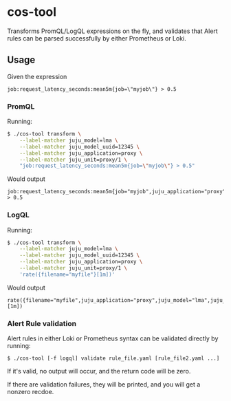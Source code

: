 # cos-tool

Transforms PromQL/LogQL expressions on the fly, and validates that Alert rules
can be parsed successfully by either Prometheus or Loki.

## Usage

Given the expression
```
job:request_latency_seconds:mean5m{job=\"myjob\"} > 0.5
```

### PromQL
Running:

```bash
$ ./cos-tool transform \
    --label-matcher juju_model=lma \
    --label-matcher juju_model_uuid=12345 \
    --label-matcher juju_application=proxy \
    --label-matcher juju_unit=proxy/1 \
    "job:request_latency_seconds:mean5m{job=\"myjob\"} > 0.5"
```

Would output

```
job:request_latency_seconds:mean5m{job="myjob",juju_application="proxy",juju_model="lma",juju_model_uuid="12345",juju_unit="proxy/1"} > 0.5
```

### LogQL

Running:

```bash
$ ./cos-tool transform \
    --label-matcher juju_model=lma \
    --label-matcher juju_model_uuid=12345 \
    --label-matcher juju_application=proxy \
    --label-matcher juju_unit=proxy/1 \
    'rate({filename="myfile"}[1m])'
```

Would output

```
rate({filename="myfile",juju_application="proxy",juju_model="lma",juju_model_uuid="12345",juju_unit="proxy/1"}[1m])
```

### Alert Rule validation

Alert rules in either Loki or Prometheus syntax can be validated directly by running:

```
$ ./cos-tool [-f logql] validate rule_file.yaml [rule_file2.yaml ...]
```

If it's valid, no output will occur, and the return code will be zero.

If there are validation failures, they will be printed, and you will get a nonzero recdoe.